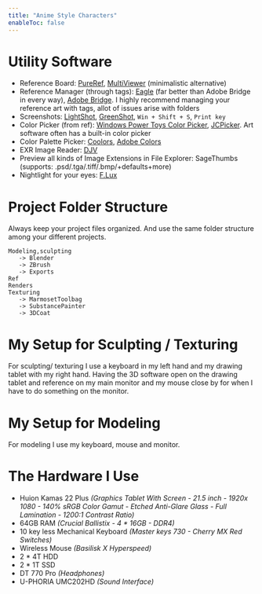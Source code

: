 ```yaml
---
title: "Anime Style Characters"
enableToc: false
---
```


# Utility Software

- Reference Board: [PureRef](https://www.pureref.com/), [MultiViewer](https://github.com/rgrams/multiviewer) (minimalistic alternative)
- Reference Manager (through tags): [Eagle](https://en.eagle.cool/) (far better than Adobe Bridge in every way), [Adobe Bridge](https://www.adobe.com/products/bridge.html). I highly recommend managing your reference art with tags, allot of issues arise with folders
- Screenshots: [LightShot](https://app.prntscr.com/en/index.html), [GreenShot](https://getgreenshot.org/), `Win + Shift + S`, `Print key`
- Color Picker (from ref): [Windows Power Toys Color Picker](https://learn.microsoft.com/en-us/windows/powertoys/color-picker), [JCPicker](https://annystudio.com/software/colorpicker/). Art software often has a built-in color picker
- Color Palette Picker: [Coolors](https://coolors.co/), [Adobe Colors](https://color.adobe.com/create/color-wheel)
- EXR Image Reader: [DJV](https://darbyjohnston.github.io/DJV/)
- Preview all kinds of Image Extensions in File Explorer: SageThumbs (supports: .psd/.tga/.tiff/.bmp/+defaults+more)
- Nightlight for your eyes: [F.Lux](https://justgetflux.com/)

# Project Folder Structure
Always keep your project files organized. And use the same folder structure among your different projects.

```
Modeling,sculpting
   -> Blender
   -> ZBrush
   -> Exports
Ref
Renders
Texturing
   -> MarmosetToolbag
   -> SubstancePainter
   -> 3DCoat
```


# My Setup for Sculpting / Texturing
For sculpting/ texturing I use a keyboard in my left hand and my drawing tablet with my right hand. Having the 3D software open on the drawing tablet and reference on my main monitor and my mouse close by for when I have to do something on the monitor.

# My Setup for Modeling
For modeling I use my keyboard, mouse and monitor.

# The Hardware I Use
- Huion Kamas 22 Plus _(Graphics Tablet With Screen - 21.5 inch - 1920x 1080 - 140% sRGB Color Gamut - Etched Anti-Glare Glass - Full Lamination - 1200:1 Contrast Ratio)_
- 64GB RAM _(Crucial Ballistix - 4 * 16GB - DDR4)_
- 10 key less Mechanical Keyboard _(Master keys 730 - Cherry MX Red Switches)_
- Wireless Mouse _(Basilisk X Hyperspeed)_
- 2 * 4T HDD
- 2 * 1T SSD
- DT 770 Pro _(Headphones)_
- U-PHORIA UMC202HD _(Sound Interface)_


